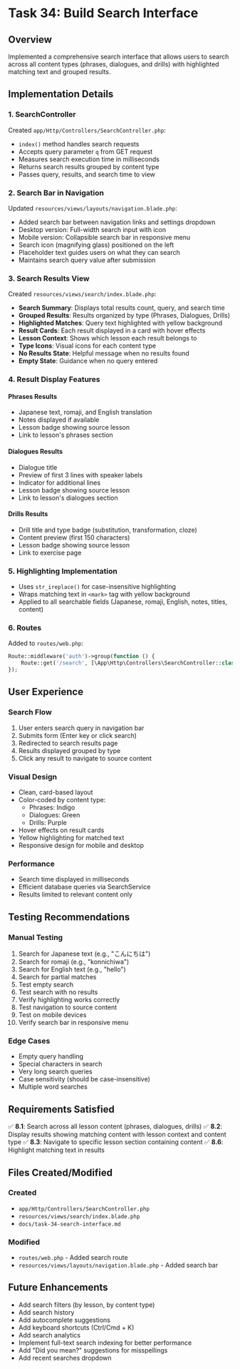 # Task 34: Build Search Interface

## Overview
Implemented a comprehensive search interface that allows users to search across all content types (phrases, dialogues, and drills) with highlighted matching text and grouped results.

## Implementation Details

### 1. SearchController
Created `app/Http/Controllers/SearchController.php`:
- `index()` method handles search requests
- Accepts query parameter `q` from GET request
- Measures search execution time in milliseconds
- Returns search results grouped by content type
- Passes query, results, and search time to view

### 2. Search Bar in Navigation
Updated `resources/views/layouts/navigation.blade.php`:
- Added search bar between navigation links and settings dropdown
- Desktop version: Full-width search input with icon
- Mobile version: Collapsible search bar in responsive menu
- Search icon (magnifying glass) positioned on the left
- Placeholder text guides users on what they can search
- Maintains search query value after submission

### 3. Search Results View
Created `resources/views/search/index.blade.php`:
- **Search Summary**: Displays total results count, query, and search time
- **Grouped Results**: Results organized by type (Phrases, Dialogues, Drills)
- **Highlighted Matches**: Query text highlighted with yellow background
- **Result Cards**: Each result displayed in a card with hover effects
- **Lesson Context**: Shows which lesson each result belongs to
- **Type Icons**: Visual icons for each content type
- **No Results State**: Helpful message when no results found
- **Empty State**: Guidance when no query entered

### 4. Result Display Features

#### Phrases Results
- Japanese text, romaji, and English translation
- Notes displayed if available
- Lesson badge showing source lesson
- Link to lesson's phrases section

#### Dialogues Results
- Dialogue title
- Preview of first 3 lines with speaker labels
- Indicator for additional lines
- Lesson badge showing source lesson
- Link to lesson's dialogues section

#### Drills Results
- Drill title and type badge (substitution, transformation, cloze)
- Content preview (first 150 characters)
- Lesson badge showing source lesson
- Link to exercise page

### 5. Highlighting Implementation
- Uses `str_ireplace()` for case-insensitive highlighting
- Wraps matching text in `<mark>` tag with yellow background
- Applied to all searchable fields (Japanese, romaji, English, notes, titles, content)

### 6. Routes
Added to `routes/web.php`:
```php
Route::middleware('auth')->group(function () {
    Route::get('/search', [\App\Http\Controllers\SearchController::class, 'index'])->name('search.index');
});
```

## User Experience

### Search Flow
1. User enters search query in navigation bar
2. Submits form (Enter key or click search)
3. Redirected to search results page
4. Results displayed grouped by type
5. Click any result to navigate to source content

### Visual Design
- Clean, card-based layout
- Color-coded by content type:
  - Phrases: Indigo
  - Dialogues: Green
  - Drills: Purple
- Hover effects on result cards
- Yellow highlighting for matched text
- Responsive design for mobile and desktop

### Performance
- Search time displayed in milliseconds
- Efficient database queries via SearchService
- Results limited to relevant content only

## Testing Recommendations

### Manual Testing
1. Search for Japanese text (e.g., "こんにちは")
2. Search for romaji (e.g., "konnichiwa")
3. Search for English text (e.g., "hello")
4. Search for partial matches
5. Test empty search
6. Test search with no results
7. Verify highlighting works correctly
8. Test navigation to source content
9. Test on mobile devices
10. Verify search bar in responsive menu

### Edge Cases
- Empty query handling
- Special characters in search
- Very long search queries
- Case sensitivity (should be case-insensitive)
- Multiple word searches

## Requirements Satisfied

✅ **8.1**: Search across all lesson content (phrases, dialogues, drills)
✅ **8.2**: Display results showing matching content with lesson context and content type
✅ **8.3**: Navigate to specific lesson section containing content
✅ **8.6**: Highlight matching text in results

## Files Created/Modified

### Created
- `app/Http/Controllers/SearchController.php`
- `resources/views/search/index.blade.php`
- `docs/task-34-search-interface.md`

### Modified
- `routes/web.php` - Added search route
- `resources/views/layouts/navigation.blade.php` - Added search bar

## Future Enhancements
- Add search filters (by lesson, by content type)
- Add search history
- Add autocomplete suggestions
- Add keyboard shortcuts (Ctrl/Cmd + K)
- Add search analytics
- Implement full-text search indexing for better performance
- Add "Did you mean?" suggestions for misspellings
- Add recent searches dropdown
